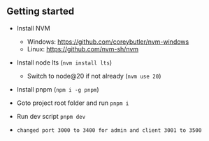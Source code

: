 ## Getting started

- Install NVM
  - Windows: https://github.com/coreybutler/nvm-windows
  - Linux: https://github.com/nvm-sh/nvm
- Install node lts (`nvm install lts`)
  - Switch to node@20 if not already (`nvm use 20`)

- Install pnpm (`npm i -g pnpm`)
- Goto project root folder and run `pnpm i`
- Run dev script `pnpm dev`
- `changed port 3000 to 3400 for admin and client 3001 to 3500`